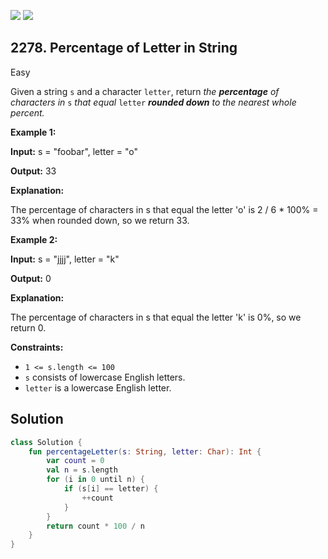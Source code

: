 [![](https://img.shields.io/github/stars/javadev/LeetCode-in-Kotlin?label=Stars&style=flat-square)](https://github.com/javadev/LeetCode-in-Kotlin)
[![](https://img.shields.io/github/forks/javadev/LeetCode-in-Kotlin?label=Fork%20me%20on%20GitHub%20&style=flat-square)](https://github.com/javadev/LeetCode-in-Kotlin/fork)

## 2278\. Percentage of Letter in String

Easy

Given a string `s` and a character `letter`, return _the **percentage** of characters in_ `s` _that equal_ `letter` _**rounded down** to the nearest whole percent._

**Example 1:**

**Input:** s = "foobar", letter = "o"

**Output:** 33

**Explanation:**

The percentage of characters in s that equal the letter 'o' is 2 / 6 \* 100% = 33% when rounded down, so we return 33.

**Example 2:**

**Input:** s = "jjjj", letter = "k"

**Output:** 0

**Explanation:**

The percentage of characters in s that equal the letter 'k' is 0%, so we return 0.

**Constraints:**

*   `1 <= s.length <= 100`
*   `s` consists of lowercase English letters.
*   `letter` is a lowercase English letter.

## Solution

```kotlin
class Solution {
    fun percentageLetter(s: String, letter: Char): Int {
        var count = 0
        val n = s.length
        for (i in 0 until n) {
            if (s[i] == letter) {
                ++count
            }
        }
        return count * 100 / n
    }
}
```